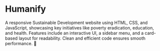 # Humanify
A responsive Sustainable Development website using HTML, CSS, and JavaScript, showcasing key initiatives like poverty eradication, education, and health. Features include an interactive UI, a sidebar menu, and a card-based layout for readability. Clean and efficient code ensures smooth performance. 🚀
